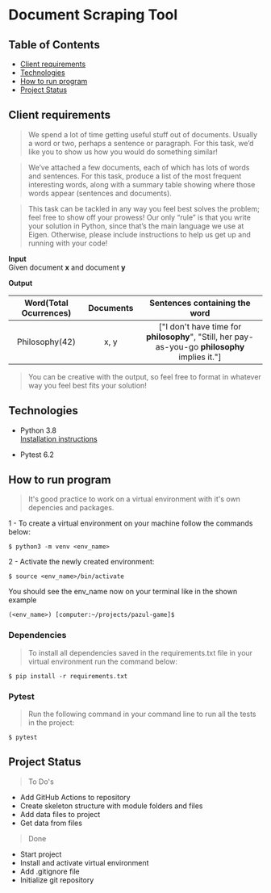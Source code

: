 # Document Scraping Tool

## Table of Contents

- [Client requirements](#client-requirements)
- [Technologies](#technologies)
- [How to run program](#how-to-run-program)
- [Project Status](#project-status)

## Client requirements

> We spend a lot of time getting useful stuff out of documents. Usually a word or two, perhaps a sentence or paragraph. For this task, we’d like you to show us how you would do something similar!

> We’ve attached a few documents, each of which has lots of words and sentences. For this task, produce a list of the most frequent interesting words, along with a summary table showing where those words appear (sentences and documents).

> This task can be tackled in any way you feel best solves the problem; feel free to show off your prowess! Our only “rule” is that you write your solution in Python, since that’s the main language we use at Eigen. Otherwise, please include instructions to help us get up and running with your code!

**Input**  
Given document **x** and document **y**

**Output**

| Word(Total Ocurrences) | Documents |                                  Sentences containing the word                                  |
| :--------------------: | :-------: | :---------------------------------------------------------------------------------------------: |
|     Philosophy(42)     |   x, y    | ["I don't have time for **philosophy**", "Still, her pay-as-you-go **philosophy** implies it."] |

> You can be creative with the output, so feel free to format in whatever way you feel best fits your solution!

## Technologies

- Python 3.8  
  [Installation instructions](https://www.python.org/)

- Pytest 6.2

## How to run program

> It's good practice to work on a virtual environment with it's own depencies and packages.

1 - To create a virtual environment on your machine follow the commands below:

```
$ python3 -m venv <env_name>
```

2 - Activate the newly created environment:

```
$ source <env_name>/bin/activate
```

You should see the env_name now on your terminal like in the shown example

```
(<env_name>) [computer:~/projects/pazul-game]$
```

### **Dependencies**

> To install all dependencies saved in the requirements.txt file in your virtual environment run the command below:

```
$ pip install -r requirements.txt
```

### **Pytest**

> Run the following command in your command line to run all the tests in the project:

```
$ pytest
```

## Project Status

> To Do's

- Add GitHub Actions to repository
- Create skeleton structure with module folders and files
- Add data files to project
- Get data from files

> Done

- Start project
- Install and activate virtual environment
- Add .gitignore file
- Initialize git repository
